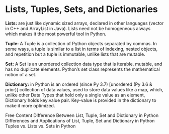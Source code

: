 # Lists, Tuples, Sets, and Dictionaries

**Lists:** are just like dynamic sized arrays, declared in other languages (vector in C++ and ArrayList in Java). Lists need not be homogeneous always which makes it the most powerful tool in Python.

**Tuple:** A Tuple is a collection of Python objects separated by commas. In some ways, a tuple is similar to a list in terms of indexing, nested objects, and repetition but a tuple is immutable, unlike lists that are mutable.

**Set:** A Set is an unordered collection data type that is iterable, mutable, and has no duplicate elements. Python’s set class represents the mathematical notion of a set.

**Dictionary:** in Python is an ordered (since Py 3.7) [unordered (Py 3.6 & prior)] collection of data values, used to store data values like a map, which, unlike other Data Types that hold only a single value as an element, Dictionary holds key:value pair. Key-value is provided in the dictionary to make it more optimized.

<ResourceGroupTitle>Free Content</ResourceGroupTitle>
<BadgeLink colorScheme='red' badgeText='Watch' href='https://www.youtube.com/watch?v=n0krwG38SHI'>Difference Between List, Tuple, Set and Dictionary in Python</BadgeLink>
<BadgeLink colorScheme='yellow' badgeText='Read' href='https://www.geeksforgeeks.org/differences-and-applications-of-list-tuple-set-and-dictionary-in-python/'>Differences and Applications of List, Tuple, Set and Dictionary in Python</BadgeLink>
<BadgeLink colorScheme='yellow' badgeText='Read' href='https://jerrynsh.com/tuples-vs-lists-vs-sets-in-python/'>Tuples vs. Lists vs. Sets in Python</BadgeLink>




